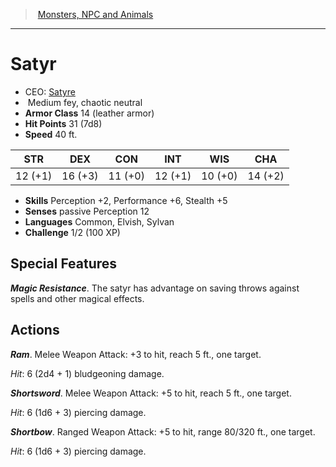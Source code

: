 ﻿---
!MonsterItem
Family: MonsterVO
Type: fey
Size: Medium
Alignment: chaotic neutral
ArmorClass: 14 (leather armor)
HitPoints: 31 (7d8)
Speed: 40 ft.
Strength: 12 (+1)
Dexterity: 16 (+3)
Constitution: 11 (+0)
Intelligence: 12 (+1)
Wisdom: 10 (+0)
Charisma: 14 (+2)
Skills: Perception +2, Performance +6, Stealth +5
Senses: passive Perception 12
Languages: Common, Elvish, Sylvan
Challenge: 1/2 (100 XP)
Id: monsters_vo.md#satyr
ParentLink: monsters_vo.md#monsters-npc-and-animals
Name: Satyr
ParentName: Monsters, NPC and Animals
NameLevel: 1
AltName: '[Satyre](hd_monsters_satyre.md)'
Attributes: {}
---
> [Monsters, NPC and Animals](srd_monsters.md)

---

# Satyr

- CEO: [Satyre](hd_monsters_satyre.md)
-  Medium fey, chaotic neutral
- **Armor Class** 14 (leather armor)
- **Hit Points** 31 (7d8)
- **Speed** 40 ft.

|STR|DEX|CON|INT|WIS|CHA|
|---|---|---|---|---|---|
|12 (+1)|16 (+3)|11 (+0)|12 (+1)|10 (+0)|14 (+2)|

- **Skills** Perception +2, Performance +6, Stealth +5
- **Senses** passive Perception 12
- **Languages** Common, Elvish, Sylvan
- **Challenge** 1/2 (100 XP)

## Special Features

**_Magic Resistance_**. The satyr has advantage on saving throws against spells and other magical effects.

## Actions

**_Ram_**. Melee Weapon Attack: +3 to hit, reach 5 ft., one target.

_Hit_: 6 (2d4 + 1) bludgeoning damage.

**_Shortsword_**. Melee Weapon Attack: +5 to hit, reach 5 ft., one target.

_Hit_: 6 (1d6 + 3) piercing damage.

**_Shortbow_**. Ranged Weapon Attack: +5 to hit, range 80/320 ft., one target.

_Hit_: 6 (1d6 + 3) piercing damage.


